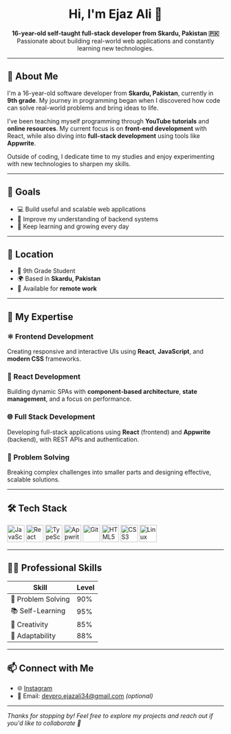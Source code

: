 <h1 align="center">Hi, I'm Ejaz Ali 👋</h1>
<p align="center">
  <strong>16-year-old self-taught full-stack developer from Skardu, Pakistan 🇵🇰</strong><br>
  Passionate about building real-world web applications and constantly learning new technologies.
</p>

---

## 🚀 About Me

I'm a 16-year-old software developer from **Skardu, Pakistan**, currently in **9th grade**. My journey in programming began when I discovered how code can solve real-world problems and bring ideas to life.

I’ve been teaching myself programming through **YouTube tutorials** and **online resources**. My current focus is on **front-end development** with React, while also diving into **full-stack development** using tools like **Appwrite**.

Outside of coding, I dedicate time to my studies and enjoy experimenting with new technologies to sharpen my skills.

---

## 🎯 Goals

- 💻 Build useful and scalable web applications
- 🚀 Improve my understanding of backend systems
- 🌱 Keep learning and growing every day

---

## 📍 Location

- 🏫 9th Grade Student  
- 🌍 Based in **Skardu, Pakistan**  
- 💼 Available for **remote work**

---

## 🧠 My Expertise

### ⚛️ Frontend Development
Creating responsive and interactive UIs using **React**, **JavaScript**, and **modern CSS** frameworks.

### 🔧 React Development
Building dynamic SPAs with **component-based architecture**, **state management**, and a focus on performance.

### 🌐 Full Stack Development
Developing full-stack applications using **React** (frontend) and **Appwrite** (backend), with REST APIs and authentication.

### 🧩 Problem Solving
Breaking complex challenges into smaller parts and designing effective, scalable solutions.

---

## 🛠️ Tech Stack

<p align="left">
  <img src="https://cdn.jsdelivr.net/gh/devicons/devicon/icons/javascript/javascript-original.svg" alt="JavaScript" width="40" height="40"/>
  <img src="https://cdn.jsdelivr.net/gh/devicons/devicon/icons/react/react-original.svg" alt="React" width="40" height="40"/>
  <img src="https://cdn.jsdelivr.net/gh/devicons/devicon/icons/typescript/typescript-original.svg" alt="TypeScript" width="40" height="40"/>
  <img src="https://avatars.githubusercontent.com/u/21317409?s=200&v=4" alt="Appwrite" width="40" height="40"/>
  <img src="https://cdn.jsdelivr.net/gh/devicons/devicon/icons/git/git-original.svg" alt="Git" width="40" height="40"/>
  <img src="https://cdn.jsdelivr.net/gh/devicons/devicon/icons/html5/html5-original.svg" alt="HTML5" width="40" height="40"/>
  <img src="https://cdn.jsdelivr.net/gh/devicons/devicon/icons/css3/css3-original.svg" alt="CSS3" width="40" height="40"/>
  <img src="https://cdn.jsdelivr.net/gh/devicons/devicon/icons/linux/linux-original.svg" alt="Linux" width="40" height="40"/>
</p>

---

## 🧑‍💻 Professional Skills

| Skill            | Level |
|------------------|-------|
| 🧠 Problem Solving   | 90%  |
| 📚 Self-Learning     | 95%  |
| 🎨 Creativity        | 85%  |
| 🔄 Adaptability      | 88%  |

---

## 📫 Connect with Me

- 🌐 [Instagram](https://instagram.com/ejazali__dev)  
- 📧 Email: devpro.ejazali34@gmail.com *(optional)*

---

*Thanks for stopping by! Feel free to explore my projects and reach out if you'd like to collaborate 🚀*
